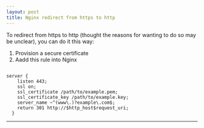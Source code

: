 ```yaml
---
layout: post
title: Nginx redirect from https to http
---
```

To redirect from https to http (thought the reasons for wanting to do so may be unclear), you can do it this way:
 1. Provision a secure certificate
 2. Aadd this rule into Nginx
<pre><code>
server {
    listen 443;
    ssl on;
    ssl_certificate /path/to/example.pem;
    ssl_certificate_key /path/to/example.key;
    server_name ~^(www\.)?example\.com$;
    return 301 http://$http_host$request_uri;
  }
</code></pre>

-----
